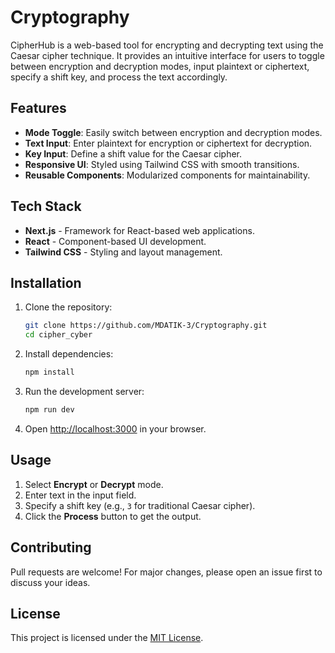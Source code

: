 # Cryptography
CipherHub is a web-based tool for encrypting and decrypting text using the Caesar cipher technique. It provides an intuitive interface for users to toggle between encryption and decryption modes, input plaintext or ciphertext, specify a shift key, and process the text accordingly.

## Features

- **Mode Toggle**: Easily switch between encryption and decryption modes.
- **Text Input**: Enter plaintext for encryption or ciphertext for decryption.
- **Key Input**: Define a shift value for the Caesar cipher.
- **Responsive UI**: Styled using Tailwind CSS with smooth transitions.
- **Reusable Components**: Modularized components for maintainability.

## Tech Stack

- **Next.js** - Framework for React-based web applications.
- **React** - Component-based UI development.
- **Tailwind CSS** - Styling and layout management.

## Installation

1. Clone the repository:
   ```sh
   git clone https://github.com/MDATIK-3/Cryptography.git
   cd cipher_cyber
   ```

2. Install dependencies:
   ```sh
   npm install
   ```

3. Run the development server:
   ```sh
   npm run dev
   ```

4. Open [http://localhost:3000](http://localhost:3000) in your browser.

## Usage

1. Select **Encrypt** or **Decrypt** mode.
2. Enter text in the input field.
3. Specify a shift key (e.g., `3` for traditional Caesar cipher).
4. Click the **Process** button to get the output.

## Contributing

Pull requests are welcome! For major changes, please open an issue first to discuss your ideas.

## License

This project is licensed under the [MIT License](LICENSE).


